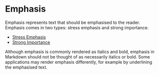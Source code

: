 # Emphasis

Emphasis represents text that should be emphasised to the reader. Emphasis
comes in two types: stress emphasis and strong importance.

- [Stress Emphasis](stress-emphasis)
- [Strong Importance](strong-importance)

Although emphasis is commonly rendered as italics and bold, emphasis in
Markdown should not be thought of as necessarily italics or bold. Some
applications may render emphasis differently, for example by underlining the
emphasised text.
